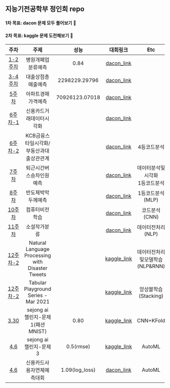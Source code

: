## 지능기전공학부 정인희 repo
#### 1차 목표: dacon 문제 모두 풀어보기 🙏

#### 2차 목표: kaggle 문제 도전해보기 🙏
|주차|주제|성능|대회링크|Etc|
|:------:|:---:|:---:|:---:|:---:|
|[1-2주차](https://github.com/Sejong-Kaggle-Challengers/JeongInhee/tree/main/1%EC%A3%BC%EC%B0%A8)|병원개폐업분류예측|0.84|[dacon_link](https://dacon.io/competitions/official/9565/leaderboard/)|
|[3-4주차](https://github.com/Sejong-Kaggle-Challengers/JeongInhee/tree/main/3-4%EC%A3%BC%EC%B0%A8)|대출상점총매출예측|2298229.29796|[dacon_link](https://dacon.io/competitions/official/136/leaderboard/)|
|[5주차](https://github.com/Sejong-Kaggle-Challengers/JeongInhee/tree/main/5%EC%A3%BC%EC%B0%A8)|아파트경매가격예측|70926123.07018|[dacon_link](https://dacon.io/competitions/official/17801/leaderboard/)|
|[6주차-1](https://github.com/Sejong-Kaggle-Challengers/JeongInhee/tree/main/6%EC%A3%BC%EC%B0%A8)|신용카드거래데이터시각화||[dacon_link](https://dacon.io/competitions/official/42473/overview/)|
|[6주차-2](https://github.com/Sejong-Kaggle-Challengers/JeongInhee/tree/main/7%EC%A3%BC%EC%B0%A8)|KCB금융스타일시각화/부동산과대출상관관계||[dacon_link](https://dacon.io/competitions/official/82407/overview/)|4등코드분석|
|[7주차](https://github.com/Sejong-Kaggle-Challengers/JeongInhee/tree/main/7%EC%A3%BC%EC%B0%A8)|퇴근시간버스승차인원예측||[dacon_link](https://dacon.io/competitions/official/229255/overview/)|데이터분석및시각화<br>1등코드분석|
|[8주차](https://github.com/Sejong-Kaggle-Challengers/JeongInhee/tree/main/8%EC%A3%BC%EC%B0%A8)|반도체박막두께예측||[dacon_link](https://dacon.io/competitions/official/235554/overview/)|1등코드분석(MLP)|
|[10주차](https://github.com/Sejong-Kaggle-Challengers/JeongInhee/tree/main/10%EC%A3%BC%EC%B0%A8)|컴퓨터비전학습||[dacon_link](https://dacon.io/competitions/official/235626/codeshare/1682?page=1&dtype=recent&ptype=pub)|코드분석(CNN)|
|[11주차](https://github.com/Sejong-Kaggle-Challengers/JeongInhee/tree/main/11%EC%A3%BC%EC%B0%A8)|소설작가분류||[dacon_link](https://dacon.io/competitions/official/235670/codeshare/)|데이터전처리(NLP)|
|[12주차-2](https://github.com/Sejong-Kaggle-Challengers/JeongInhee/tree/main/12%EC%A3%BC%EC%B0%A8)|Natural Language Processing with Disaster Tweets||[kaggle_link](https://www.kaggle.com/c/nlp-getting-started/overview)|데이터전처리및모델학습(NLP&RNN)|
|[12주차-2](https://github.com/Sejong-Kaggle-Challengers/JeongInhee/tree/main/12%EC%A3%BC%EC%B0%A8-2)|Tabular Playground Series - Mar 2021||[kaggle_link](https://www.kaggle.com/c/tabular-playground-series-mar-2021/leaderboard)|앙상블학습(Stacking)|
|[3.30](https://github.com/Sejong-Kaggle-Challengers/JeongInhee/tree/main/3.30)|sejong ai 챌린지-문제1(패션 MNIST)|0.80|[kaggle_link](https://www.kaggle.com/c/sejong-ai-challenge-p1)|CNN+KFold|
|[4.6]()|sejong ai 챌린지-문제3|0.5(rmse)|[kaggle_link](https://www.kaggle.com/c/sejong-ai-challenge-p3)|AutoML|
|[4.6]()|신용카드사용자연체예측대회|1.09(log_loss)|[dacon_link](https://dacon.io/competitions/official/235713/overview/description/)|AutoML|



